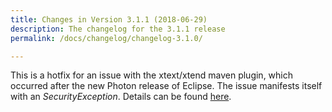 ```yaml
---
title: Changes in Version 3.1.1 (2018-06-29)
description: The changelog for the 3.1.1 release
permalink: /docs/changelog/changelog-3.1.0/

---
```


This is a hotfix for an issue with the xtext/xtend maven plugin, which occurred after the new Photon release of Eclipse. The issue manifests itself with an *SecurityException*. Details can be found [here]({{"https://github.com/eclipse/xtext/issues/1231"}}).
